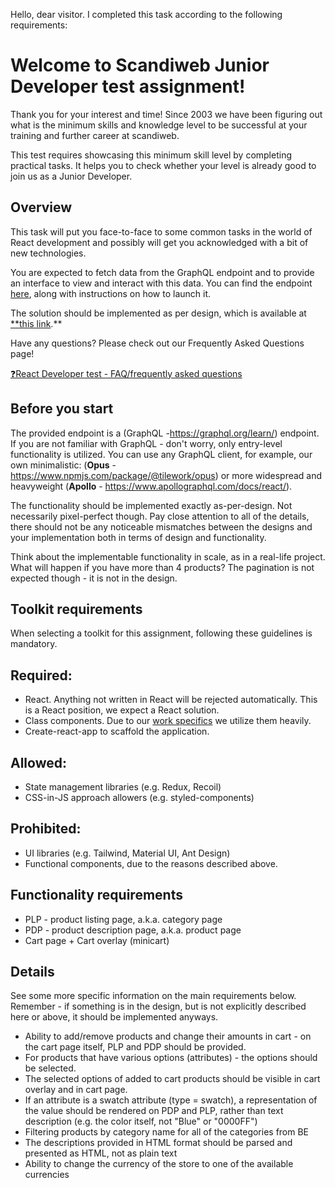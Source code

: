 Hello, dear visitor. I completed this task according to the following requirements:

# **Welcome to Scandiweb Junior Developer test assignment!**

Thank you for your interest and time! Since 2003 we have been figuring out what is the minimum skills and knowledge level to be successful at your training and further career at scandiweb.

This test requires showcasing this minimum skill level by completing practical tasks. It helps you to check whether your level is already good to join us as a Junior Developer.

## Overview

This task will put you face-to-face to some common tasks in the world of React development and possibly will get you acknowledged with a bit of new technologies.

You are expected to fetch data from the GraphQL endpoint and to provide an interface to view and interact with this data. You can find the endpoint [here](https://github.com/scandiweb/junior-react-endpoint), along with instructions on how to launch it.

The solution should be implemented as per design, which is available at [\*\*this link](https://www.figma.com/file/MSyCAqVy1UgNap0pvqH6H3/Junior-Frontend-Test-Designs-Public?node-id=0%3A1).\*\*

Have any questions? Please check out our Frequently Asked Questions page!

[❓React Developer test - FAQ/frequently asked questions](https://www.notion.so/00e72f0844a344dda28e19855d2fc34a)

## Before you start

The provided endpoint is a (GraphQL -https://graphql.org/learn/) endpoint. If you are not familiar with GraphQL - don't worry, only entry-level functionality is utilized. You can use any GraphQL client, for example, our own minimalistic: (**Opus** - https://www.npmjs.com/package/@tilework/opus) or more widespread and heavyweight (**Apollo** - https://www.apollographql.com/docs/react/).

The functionality should be implemented exactly as-per-design. Not necessarily pixel-perfect though. Pay close attention to all of the details, there should not be any noticeable mismatches between the designs and your implementation both in terms of design and functionality.

Think about the implementable functionality in scale, as in a real-life project. What will happen if you have more than 4 products? The pagination is not expected though - it is not in the design.

## Toolkit requirements

When selecting a toolkit for this assignment, following these guidelines is mandatory.

## Required:

- React. Anything not written in React will be rejected automatically. This is a React position, we expect a React solution.
- Class components. Due to our [work specifics](<[https://docs.scandipwa.com/stack/override-mechanism/extending-javascript](https://docs.scandipwa.com/developing-with-scandi/override-mechanism/extending-javascript)>) we utilize them heavily.
- Create-react-app to scaffold the application.

## Allowed:

- State management libraries (e.g. Redux, Recoil)
- CSS-in-JS approach allowers (e.g. styled-components)

## Prohibited:

- UI libraries (e.g. Tailwind, Material UI, Ant Design)
- Functional components, due to the reasons described above.

## Functionality requirements

- PLP - product listing page, a.k.a. category page
- PDP - product description page, a.k.a. product page
- Cart page + Cart overlay (minicart)

## Details

See some more specific information on the main requirements below. Remember - if something is in the design, but is not explicitly described here or above, it should be implemented anyways.

- Ability to add/remove products and change their amounts in cart - on the cart page itself, PLP and PDP should be provided.
- For products that have various options (attributes) - the options should be selected.
- The selected options of added to cart products should be visible in cart overlay and in cart page.
- If an attribute is a swatch attribute (type = swatch), a representation of the value should be rendered on PDP and PLP, rather than text description (e.g. the color itself, not "Blue" or "0000FF")
- Filtering products by category name for all of the categories from BE
- The descriptions provided in HTML format should be parsed and presented as HTML, not as plain text
- Ability to change the currency of the store to one of the available currencies
